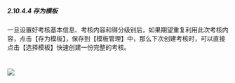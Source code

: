 ##### 2.10.4.4 存为模板

一旦设置好考核基本信息、考核内容和得分级别后，如果期望重复利用此次考核内容，点击【存为模板】，保存到【模板管理】中，那么下次创建考核时，可以直接点击【选择模板】快速创建一份完整的考核。

# ![](/assets/10.4.4存为模板.png)
